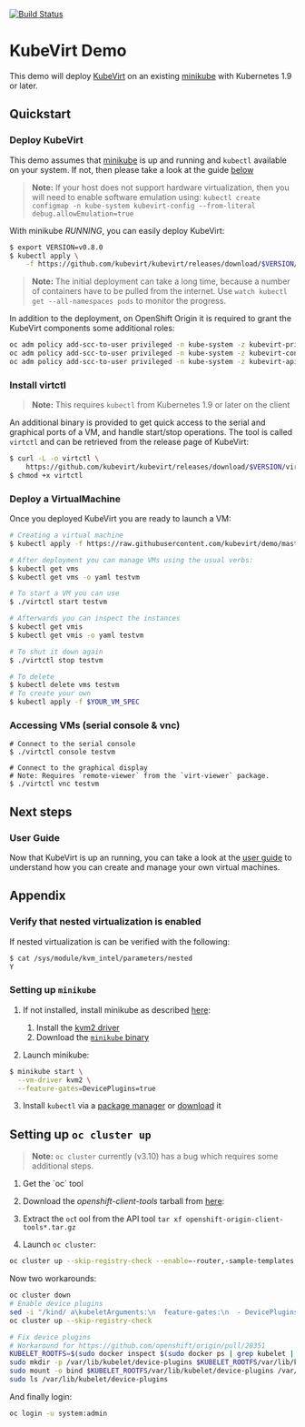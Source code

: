 [![Build Status](https://travis-ci.org/kubevirt/demo.svg?branch=master)](https://travis-ci.org/kubevirt/demo)

# KubeVirt Demo

This demo will deploy [KubeVirt](https://www.kubevirt.io) on an existing
[minikube](https://github.com/kubernetes/minikube/) with Kubernetes 1.9 or
later.

## Quickstart

### Deploy KubeVirt

This demo assumes that [minikube](https://github.com/kubernetes/minikube/) is up and running and `kubectl` available on your system. If not, then please take a look at the guide [below](#appendix-deploying-minikube)

> **Note:** If your host does not support hardware virtualization, then you will
> need to enable software emulation using:
> `kubectl create configmap -n kube-system kubevirt-config --from-literal
> debug.allowEmulation=true`

With minikube *RUNNING*, you can easily deploy KubeVirt:

```bash
$ export VERSION=v0.8.0
$ kubectl apply \
    -f https://github.com/kubevirt/kubevirt/releases/download/$VERSION/kubevirt.yaml
```

> **Note:** The initial deployment can take a long time, because a number of
> containers have to be pulled from the internet. Use
> `watch kubectl get --all-namespaces pods` to monitor the progress.

In addition to the deployment, on OpenShift Origin it is required to grant the
KubeVirt components some additional roles:

```bash
oc adm policy add-scc-to-user privileged -n kube-system -z kubevirt-privileged
oc adm policy add-scc-to-user privileged -n kube-system -z kubevirt-controller
oc adm policy add-scc-to-user privileged -n kube-system -z kubevirt-apiserver
```

### Install virtctl

> **Note:** This requires `kubectl` from Kubernetes 1.9 or later on the client

An additional binary is provided to get quick access to the serial and graphical ports of a VM, and handle start/stop operations.
The tool is called `virtctl` and can be retrieved from the release page of KubeVirt:

```bash
$ curl -L -o virtctl \
    https://github.com/kubevirt/kubevirt/releases/download/$VERSION/virtctl-$VERSION-linux-amd64
$ chmod +x virtctl
```

### Deploy a VirtualMachine

Once you deployed KubeVirt you are ready to launch a VM:

```bash
# Creating a virtual machine
$ kubectl apply -f https://raw.githubusercontent.com/kubevirt/demo/master/manifests/vm.yaml

# After deployment you can manage VMs using the usual verbs:
$ kubectl get vms
$ kubectl get vms -o yaml testvm

# To start a VM you can use
$ ./virtctl start testvm

# Afterwards you can inspect the instances
$ kubectl get vmis
$ kubectl get vmis -o yaml testvm

# To shut it down again
$ ./virtctl stop testvm

# To delete
$ kubectl delete vms testvm
# To create your own
$ kubectl apply -f $YOUR_VM_SPEC
```

### Accessing VMs (serial console & vnc)

```
# Connect to the serial console
$ ./virtctl console testvm

# Connect to the graphical display
# Note: Requires `remote-viewer` from the `virt-viewer` package.
$ ./virtctl vnc testvm
```

## Next steps

### User Guide

Now that KubeVirt is up an running, you can take a look at the [user guide](http://docs.kubevirt.io/) to understand how you can create and manage your own virtual machines.

## Appendix

### Verify that nested virtualization is enabled

If nested virtualization is can be verified with the following:

```bash
$ cat /sys/module/kvm_intel/parameters/nested
Y
```

### Setting up `minikube`

1. If not installed, install minikube as described [here](https://github.com/kubernetes/minikube/):

   1. Install the [kvm2 driver](https://github.com/kubernetes/minikube/blob/master/docs/drivers.md#kvm2-driver)
   2. Download the [`minikube` binary](https://github.com/kubernetes/minikube/releases)

2. Launch minikube:

```bash
$ minikube start \
  --vm-driver kvm2 \
  --feature-gates=DevicePlugins=true
```

3. Install `kubectl` via a [package manager](https://kubernetes.io/docs/tasks/tools/install-kubectl/#install-kubectl-binary-via-native-package-management) or [download](https://kubernetes.io/docs/tasks/tools/install-kubectl/#install-kubectl-binary-via-curl) it

## Setting up `oc cluster up`

> **Note:** `oc cluster` currently (v3.10) has a bug which requires some
> additional steps.

1. Get the `oc´ tool

  1. Download the _openshift-client-tools_ tarball from [here](https://github.com/openshift/origin/releases):
  2. Extract the `oc`t ool from the API tool `tar xf openshift-origin-client-tools*.tar.gz`

2. Launch `oc cluster`:

```bash
oc cluster up --skip-registry-check --enable=-router,-sample-templates

```

Now two workarounds:

```bash
oc cluster down
# Enable device plugins
sed -i "/kind/ a\kubeletArguments:\n  feature-gates:\n  - DevicePlugins=true" $PWD/openshift.local.clusterup/node/node-config.yaml
oc cluster up --skip-registry-check

# Fix device plugins
# Workaround for https://github.com/openshift/origin/pull/20351
KUBELET_ROOTFS=$(sudo docker inspect $(sudo docker ps | grep kubelet | cut -d" " -f1) | jq -r ".[0].GraphDriver.Data.MergedDir" -)
sudo mkdir -p /var/lib/kubelet/device-plugins $KUBELET_ROOTFS/var/lib/kubelet/device-plugins
sudo mount -o bind $KUBELET_ROOTFS/var/lib/kubelet/device-plugins /var/lib/kubelet/device-plugins
sudo ls /var/lib/kubelet/device-plugins
```

And finally login:

```bash
oc login -u system:admin
```
